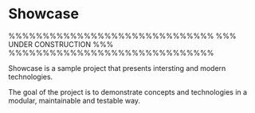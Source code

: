 # Showcase

%%%%%%%%%%%%%%%%%%%%%%%%%%%%%%
%%%   UNDER CONSTRUCTION   %%%
%%%%%%%%%%%%%%%%%%%%%%%%%%%%%%


Showcase is a sample project that presents intersting and modern technologies.

The goal of the project is to demonstrate concepts and technologies in a modular, maintainable and testable way.

